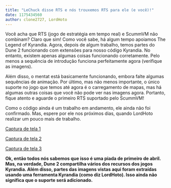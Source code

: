 ```yaml
---
title: "LeChuck disse RTS e nós trouxemos RTS para ele (e você)!"
date: 1175434560
author: clone2727, LordHoto
---
```


Você acha que RTS (jogo de estratégia em tempo real) e ScummVM não combinam? Claro que sim! Como você sabe, há algum tempo apoiamos The Legend of Kyrandia. Agora, depois de algum trabalho, temos partes do Dune 2 funcionando com extensões para nosso código Kyrandia. No entanto, existem apenas algumas coisas funcionando corretamente. Pelo menos a sequência de introdução funciona perfeitamente agora (verifique as imagens).

Além disso, o mentat está basicamente funcionando, embora falte algumas sequências de animação. Por último, mas não menos importante, o único suporte no jogo que temos até agora é o carregamento de mapas, mas há algumas outras coisas que você não pode ver nas imagens agora. Portanto, fique atento e aguarde o primeiro RTS suportado pelo ScummVM!

Como o código ainda é um trabalho em andamento, ele ainda não foi confirmado. Mas, espere por ele nos próximos dias, quando LordHoto realizar um pouco mais de trabalho.

[Captura de tela 1](/data/news/20070401_1.png)

[Captura de tela 2](/data/news/20070401_2.png)

[Captura de tela 3](/data/news/20070401_3.png)

**Ok, então todos nós sabemos que isso é uma piada de primeiro de abril. Mas, na verdade, Dune 2 compartilha vários dos recursos dos jogos Kyrandia. Além disso, partes das imagens vistas aqui foram extraídas usando uma ferramenta Kyrandia (como diz LordHoto). Isso ainda não significa que o suporte será adicionado.**
